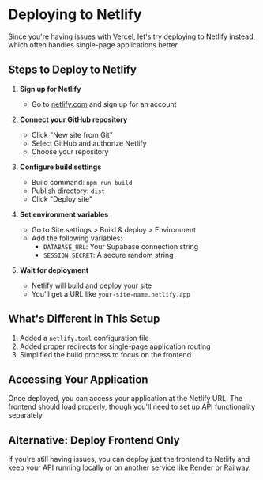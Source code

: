 # Deploying to Netlify

Since you're having issues with Vercel, let's try deploying to Netlify instead, which often handles single-page applications better.

## Steps to Deploy to Netlify

1. **Sign up for Netlify**
   - Go to [netlify.com](https://netlify.com) and sign up for an account

2. **Connect your GitHub repository**
   - Click "New site from Git"
   - Select GitHub and authorize Netlify
   - Choose your repository

3. **Configure build settings**
   - Build command: `npm run build`
   - Publish directory: `dist`
   - Click "Deploy site"

4. **Set environment variables**
   - Go to Site settings > Build & deploy > Environment
   - Add the following variables:
     - `DATABASE_URL`: Your Supabase connection string
     - `SESSION_SECRET`: A secure random string

5. **Wait for deployment**
   - Netlify will build and deploy your site
   - You'll get a URL like `your-site-name.netlify.app`

## What's Different in This Setup

1. Added a `netlify.toml` configuration file
2. Added proper redirects for single-page application routing
3. Simplified the build process to focus on the frontend

## Accessing Your Application

Once deployed, you can access your application at the Netlify URL. The frontend should load properly, though you'll need to set up API functionality separately.

## Alternative: Deploy Frontend Only

If you're still having issues, you can deploy just the frontend to Netlify and keep your API running locally or on another service like Render or Railway.